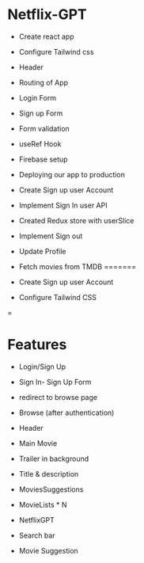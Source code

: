 # Netflix-GPT

- Create react app
- Configure Tailwind css
- Header
- Routing of App
- Login Form
- Sign up Form
- Form validation
- useRef Hook
- Firebase setup
- Deploying our app to production
- Create Sign up user Account 
- Implement Sign In user API
- Created Redux store with userSlice 

- Implement Sign out
- Update Profile
- Fetch movies from TMDB
=======

- Create Sign up user Account  
- Configure Tailwind CSS

 
=
# Features

- Login/Sign Up
- Sign In- Sign Up Form
- redirect to browse page
- Browse (after authentication)
- Header
- Main Movie
- Trailer in background
- Title & description
- MoviesSuggestions
- MovieLists * N

- NetflixGPT
- Search bar
- Movie Suggestion
